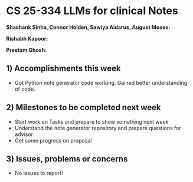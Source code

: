 # CS 25-334 LLMs for clinical Notes
**Shashank Sinha, Connor Holden, Sawiya Aidarus, August Moses:**

**Rishabh Kapoor:**

**Preetam Ghosh:**

## 1) Accomplishments this week ##
   - Got Python note generator code working. Gained better understanding of code. 

## 2) Milestones to be completed next week ##
   - Start work on Tasks and prepare to show something next week
   - Understand the note generator repository and prepare questions for advisor
   - Get some progress on proposal

## 3) Issues, problems or concerns ##
   - No issues to report!
